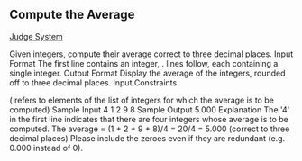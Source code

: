 ## Compute the Average

[Judge System](https://www.hackerrank.com/challenges/bash-tutorials---compute-the-average/problem)

Given  integers, compute their average correct to three decimal places.
Input Format 
The first line contains an integer, . 
 lines follow, each containing a single integer.
Output Format 
Display the average of the  integers, rounded off to three decimal places.
Input Constraints 
 
 ( refers to elements of the list of integers for which the average is to be computed)
Sample Input
4
1
2
9
8
Sample Output
5.000
Explanation 
The '4' in the first line indicates that there are four integers whose average is to be computed. The average = (1 + 2 + 9 + 8)/4 = 20/4 = 5.000 (correct to three decimal places) Please include the zeroes even if they are redundant (e.g. 0.000 instead of 0).

